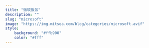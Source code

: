 ```yaml
---
title: "微软服务"
description: ""
slug: "microsoft"
image: "https://img.mitsea.com/blog/categories/microsoft.avif"
style:
    background: "#ffb900"
    color: "#fff"
---
```

